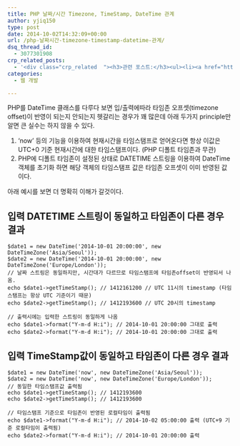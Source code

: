 ```yaml
---
title: PHP 날짜/시간 Timezone, TimeStamp, DateTime 관계
author: yjiq150
type: post
date: 2014-10-02T14:32:09+00:00
url: /php-날짜시간-timezone-timestamp-datetime-관계/
dsq_thread_id:
  - 3077301908
crp_related_posts:
  - '<div class="crp_related  "><h3>관련 포스트:</h3><ul><li><a href="https://www.letmecompile.com/kafka-consumer-offset-reset/"     class="post-786"><span class="crp_title">카프카(Kafka) Consumer offset reset 방법</span></a></li><li><a href="https://www.letmecompile.com/pake-srp-protocol/"     class="post-802"><span class="crp_title">PAKE와 SRP Protocol을 이용한 인증</span></a></li><li><a href="https://www.letmecompile.com/chrome-extension-with-react/"     class="post-776"><span class="crp_title">크롬 익스텐션 개발 + 리액트 적용하기</span></a></li><li><a href="https://www.letmecompile.com/mysql-innodb-auto-increment-%ec%84%b1%eb%8a%a5-%ec%b5%9c%ec%a0%81%ed%99%94/"     class="post-750"><span class="crp_title">MySQL - InnoDB Auto Increment 성능 최적화</span></a></li><li><a href="https://www.letmecompile.com/kerberos-protocol/"     class="post-737"><span class="crp_title">커버로스 프로토콜(Kerberos Protocol) - 서버 접근 권한 관리</span></a></li></ul><div class="crp_clear"></div></div>'
categories:
  - 웹 개발

---
```

PHP를 DateTime 클래스를 다루다 보면 입/출력에따라 타임존 오프셋(timezone offset)이 반영이 되는지 안되는지 헷갈리는 경우가 꽤 많은데 아래 두가지 principle만 알면 큰 실수는 하지 않을 수 있다.

  1. &#8216;now&#8217; 등의 기능을 이용하여 현재시간을 타임스탬프로 얻어온다면 항상 이값은 UTC+0 기준 현재시간에 대한 타임스탬프이다. (PHP 디폴트 타임존과 무관)
  2. PHP에 디폴트 타임존이 설정된 상태로 DATETIME 스트링을 이용하여 DateTime 객체를 초기화 하면 해당 객체의 타임스탬프 값은 타임존 오프셋이 이미 반영된 값이다.

아래 예시를 보면 더 명확히 이해가 갈것이다.

## 입력 DATETIME 스트링이 동일하고 타임존이 다른 경우 결과

    $date1 = new DateTime('2014-10-01 20:00:00', new DateTimeZone('Asia/Seoul'));
    $date2 = new DateTime('2014-10-01 20:00:00', new DateTimeZone('Europe/London'));
    // 날짜 스트링은 동일하지만, 시간대가 다르므로 타임스탬프에 타임존offset이 반영되서 나옴.
    echo $date1->getTimeStamp(); // 1412161200 // UTC 11시의 timestamp (타임스탬프는 항상 UTC 기준이기 때문)
    echo $date2->getTimeStamp(); // 1412193600 // UTC 20시의 timestamp
    
    // 출력시에는 입력한 스트링이 동일하게 나옴
    echo $date1->format("Y-m-d H:i"); // 2014-10-01 20:00:00 그대로 출력
    echo $date2->format("Y-m-d H:i"); // 2014-10-01 20:00:00 그대로 출력
    

## 입력 TimeStamp값이 동일하고 타임존이 다른 경우 결과

    $date1 = new DateTime('now', new DateTimeZone('Asia/Seoul'));
    $date2 = new DateTime('now', new DateTimeZone('Europe/London'));
    // 동일한 타임스탬프값 출력됨
    echo $date1->getTimeStamp(); // 1412193600 
    echo $date2->getTimeStamp(); // 1412193600
    
    // 타임스탬프 기준으로 타임존이 반영된 로컬타임이 출력됨
    echo $date1->format("Y-m-d H:i"); // 2014-10-02 05:00:00 출력 (UTC+9 기준 로컬타임이 출력됨)
    echo $date2->format("Y-m-d H:i"); // 2014-10-01 20:00:00 출력